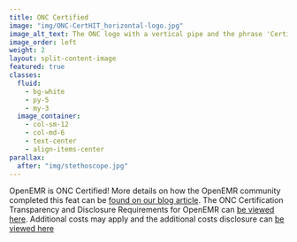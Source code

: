 ```yaml
---
title: ONC Certified
image: "img/ONC-CertHIT_horizontal-logo.jpg"
image_alt_text: The ONC logo with a vertical pipe and the phrase 'Certified HealthIT' to the right
image_order: left
weight: 2
layout: split-content-image
featured: true
classes:
  fluid:
    - bg-white
    - py-5
    - my-3
  image_container:
    - col-sm-12
    - col-md-6
    - text-center
    - align-items-center
parallax:
  after: "img/stethoscope.jpg"
---
```


OpenEMR is ONC Certified! More details on how the OpenEMR community completed this feat can be [found on our blog article](blog/openemr-achieves-onc-2015-certification-with-groundbreaking-release-70). The ONC Certification Transparency and Disclosure Requirements for OpenEMR can [be viewed here](https://open-emr.org/wiki/index.php/OpenEMR_Wiki_Home_Page#2015_ONC_Ambulatory_EHR_Certification"). Additional costs may apply and the additional costs disclosure can [be viewed here](https://open-emr.org/wiki/index.php/OpenEMR_Wiki_Home_Page#additional-costs-disclosure")
